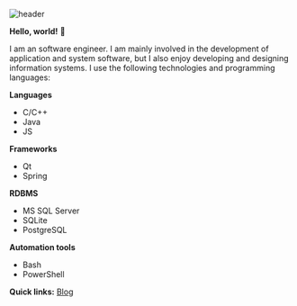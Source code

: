 ![header](https://capsule-render.vercel.app/api?type=waving&color=gradient&height=256&section=header&text=Hello%20World!&fontSize=75&animation=fadeIn&fontAlignY=38&desc=Welcome%20to%20my%20GitHub%20profile!%20Put%20stars,%20fork%20and%20contribute!&descAlignY=51&descAlign=62)

**Hello, world!** 👋

I am an software engineer.
I am mainly involved in the development of application and system software, but I also enjoy developing and designing information systems.
I use the following technologies and programming languages:

**Languages**
* C/C++
* Java
* JS

**Frameworks**
* Qt
* Spring

**RDBMS**
* MS SQL Server
* SQLite
* PostgreSQL

**Automation tools**
* Bash
* PowerShell

**Quick links:**
[Blog](https://evgen-developer.online)

